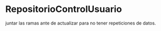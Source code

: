 RepositorioControlUsuario
=========================

juntar las ramas ante de actualizar para no tener repeticiones de datos.
